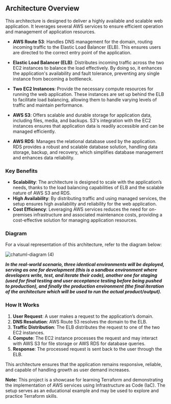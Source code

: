 ## Architecture Overview

This architecture is designed to deliver a highly available and scalable web application. It leverages several AWS services to ensure efficient operation and management of application resources.

- **AWS Route 53**: Handles DNS management for the domain, routing incoming traffic to the Elastic Load Balancer (ELB). This ensures users are directed to the correct entry point of the application.

- **Elastic Load Balancer (ELB)**: Distributes incoming traffic across the two EC2 instances to balance the load effectively. By doing so, it enhances the application's availability and fault tolerance, preventing any single instance from becoming a bottleneck.

- **Two EC2 Instances**: Provide the necessary compute resources for running the web application. These instances are set up behind the ELB to facilitate load balancing, allowing them to handle varying levels of traffic and maintain performance.

- **AWS S3**: Offers scalable and durable storage for application data, including files, media, and backups. S3's integration with the EC2 instances ensures that application data is readily accessible and can be managed efficiently.

- **AWS RDS**: Manages the relational database used by the application. RDS provides a robust and scalable database solution, handling data storage, backup, and recovery, which simplifies database management and enhances data reliability.

### Key Benefits

- **Scalability**: The architecture is designed to scale with the application’s needs, thanks to the load balancing capabilities of ELB and the scalable nature of AWS S3 and RDS.
- **High Availability**: By distributing traffic and using managed services, the setup ensures high availability and reliability for the web application.
- **Cost Efficiency**: Leveraging AWS services reduces the need for on-premises infrastructure and associated maintenance costs, providing a cost-effective solution for managing application resources.

### Diagram

For a visual representation of this architecture, refer to the diagram below:


![chatuml-diagram (4)](https://github.com/user-attachments/assets/c040cb2c-b86a-442c-a1c7-1a9131fc7b25)

***In the real-world scenario, three identical environments will be deployed, serving as one for development (this is a sandbox environment where developers write, test, and iterate their code), another one for staging (used for final testing and user acceptance testing before being pushed to production), and finally the production environment (the final iteration of the architecture which will be used to run the actual product/output).***

### How It Works

1. **User Request**: A user makes a request to the application’s domain.
2. **DNS Resolution**: AWS Route 53 resolves the domain to the ELB.
3. **Traffic Distribution**: The ELB distributes the request to one of the two EC2 instances.
4. **Compute**: The EC2 instance processes the request and may interact with AWS S3 for file storage or AWS RDS for database queries.
5. **Response**: The processed request is sent back to the user through the ELB.

This architecture ensures that the application remains responsive, reliable, and capable of handling growth as user demand increases.

**Note:** This project is a showcase for learning Terraform and demonstrating the implementation of AWS services using Infrastructure as Code (IaC). The setup serves as an educational example and may be used to explore and practice Terraform skills.


